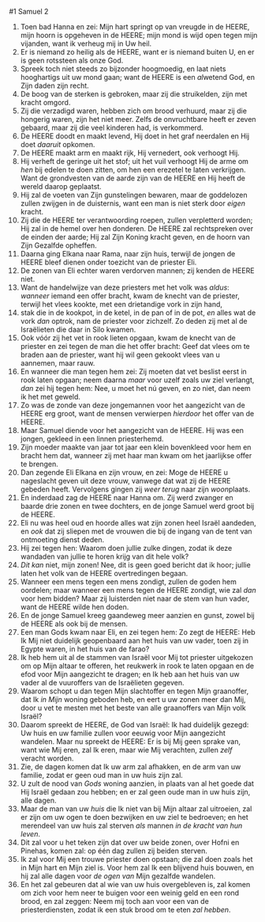 #1 Samuel 2
1. Toen bad Hanna en zei: Mijn hart springt op van vreugde in de HEERE, mijn hoorn is opgeheven in de HEERE; mijn mond is wijd open tegen mijn vijanden, want ik verheug mij in Uw heil. 
2. Er is niemand zo heilig als de HEERE, want er is niemand buiten U, en er is geen rotssteen als onze God. 
3. Spreek toch niet steeds zo bijzonder hoogmoedig, en laat niets hooghartigs uit uw mond gaan; want de HEERE is een *al*wetend God, en Zijn daden zijn recht. 
4. De boog van de sterken is gebroken, maar zij die struikelden, zijn met kracht omgord. 
5. Zij die verzadigd waren, hebben zich om brood verhuurd, maar zij die hongerig waren, zijn het niet meer. Zelfs de onvruchtbare heeft er zeven gebaard, maar zij die veel kinderen had, is verkommerd. 
6. De HEERE doodt en maakt levend, Hij doet in het graf neerdalen en Hij doet *daaruit* opkomen. 
7. De HEERE maakt arm en maakt rijk, Hij vernedert, ook verhoogt Hij. 
8. Hij verheft de geringe uit het stof; uit het vuil verhoogt Hij de arme om *hen* bij edelen te doen zitten, om hen een erezetel te laten verkrijgen. Want de grondvesten van de aarde zijn van de HEERE en Hij heeft de wereld daarop geplaatst. 
9. Hij zal de voeten van Zijn gunstelingen bewaren, maar de goddelozen zullen zwijgen in de duisternis, want een man is niet sterk door *eigen* kracht. 
10. Zij die de HEERE ter verantwoording roepen, zullen verpletterd worden; Hij zal in de hemel over hen donderen. De HEERE zal rechtspreken over de einden der aarde; Hij zal Zijn Koning kracht geven, en de hoorn van Zijn Gezalfde opheffen.
11. Daarna ging Elkana naar Rama, naar zijn huis, terwijl de jongen de HEERE bleef dienen onder toezicht van de priester Eli.
12. De zonen van Eli echter waren verdorven mannen; zij kenden de HEERE niet.
13. Want de handelwijze van deze priesters met het volk was *aldus*: *wanneer* iemand een offer bracht, kwam de knecht van de priester, terwijl het vlees kookte, met een drietandige vork in zijn hand,
14. stak die in de kookpot, in de ketel, in de pan of in de pot, *en* alles wat de vork *dan* optrok, nam de priester voor zichzelf. Zo deden zij met al de Israëlieten die daar in Silo kwamen.
15. Ook vóór zij het vet in rook lieten opgaan, kwam de knecht van de priester en zei tegen de man die het offer bracht: Geef dat vlees om te braden aan de priester, want hij wil geen gekookt vlees van u aannemen, maar rauw.
16. En wanneer die man tegen hem zei: Zij moeten dat vet beslist eerst in rook laten opgaan; neem daarna *maar* voor uzelf zoals uw ziel verlangt, *dan* zei hij tegen hem: Nee, u moet het nú geven, en zo niet, dan neem ik het met geweld.
17. Zo was de zonde van deze jongemannen voor het aangezicht van de HEERE erg groot, want de mensen verwierpen *hierdoor* het offer van de HEERE.
18. Maar Samuel diende voor het aangezicht van de HEERE. Hij was een jongen, gekleed in een linnen priesterhemd.
19. Zijn moeder maakte van jaar tot jaar een klein bovenkleed voor hem en bracht hem dat, wanneer zij met haar man kwam om het jaarlijkse offer te brengen.
20. Dan zegende Eli Elkana en zijn vrouw, en zei: Moge de HEERE u nageslacht geven uit deze vrouw, vanwege dat wat zij de HEERE gebeden heeft. Vervolgens gingen zij *weer terug* naar zijn *woon*plaats.
21. En inderdaad zag de HEERE naar Hanna om. Zij werd zwanger en baarde drie zonen en twee dochters, en de jonge Samuel werd groot bij de HEERE.
22. Eli nu was heel oud en hoorde alles wat zijn zonen heel Israël aandeden, en *ook* dat zij sliepen met de vrouwen die bij de ingang van de tent van ontmoeting dienst deden.
23. Hij zei tegen hen: Waarom doen jullie zulke dingen, zodat ik deze wandaden van jullie te horen krijg van dit hele volk?
24. *Dit kan* niet, mijn zonen! Nee, dit is geen goed bericht dat ik hoor; jullie laten het volk van de HEERE overtredingen begaan.
25. Wanneer een mens tegen een mens zondigt, zullen de goden hem oordelen; maar wanneer een mens tegen de HEERE zondigt, wie zal *dan* voor hem bidden? Maar zij luisterden niet naar de stem van hun vader, want de HEERE wilde hen doden.
26. En de jonge Samuel kreeg gaandeweg meer aanzien en gunst, zowel bij de HEERE als ook bij de mensen.
27. Een man Gods kwam naar Eli, en zei tegen hem: Zo zegt de HEERE: Heb Ik Mij niet duidelijk geopenbaard aan het huis van uw vader, toen zij in Egypte waren, in het huis van de farao?
28. Ik heb hem uit al de stammen van Israël voor Mij tot priester uitgekozen om op Mijn altaar te offeren, het reukwerk in rook te laten opgaan en de efod voor Mijn aangezicht te dragen; en Ik heb aan het huis van uw vader al de vuuroffers van de Israëlieten gegeven.
29. Waarom schopt u dan tegen Mijn slachtoffer en tegen Mijn graanoffer, dat Ik *in Mijn* woning geboden heb, en eert u uw zonen meer dan Mij, door u vet te mesten met het beste van alle graanoffers van Mijn volk Israël?
30. Daarom spreekt de HEERE, de God van Israël: Ik had duidelijk gezegd: Uw huis en uw familie zullen voor eeuwig voor Mijn aangezicht wandelen. Maar nu spreekt de HEERE: Er is bij Mij geen sprake van, want wie Mij eren, zal Ik eren, maar wie Mij verachten, zullen *zelf* veracht worden.
31. Zie, de dagen komen dat Ik uw arm zal afhakken, en de arm van uw familie, zodat er geen oud man in uw huis zijn zal.
32. U zult de nood van *Gods* woning aanzien, in plaats van al het goede dat Hij Israël gedaan zou hebben; en er zal geen oude man in uw huis zijn, alle dagen.
33. Maar de man van uw *huis* die Ik niet van bij Mijn altaar zal uitroeien, zal er zijn om uw ogen te doen bezwijken en uw ziel te bedroeven; en het merendeel van uw huis zal sterven *als* mannen *in de kracht van hun leven*.
34. Dit zal voor u het teken zijn dat over uw beide zonen, over Hofni en Pinehas, komen zal: op één dag zullen zij beiden sterven.
35. Ik zal voor Mij een trouwe priester doen opstaan; die zal doen zoals het in Mijn hart en Mijn ziel is. Voor hem zal Ik een blijvend huis bouwen, en hij zal alle dagen voor *de ogen van* Mijn gezalfde wandelen.
36. En het zal gebeuren dat al wie van uw huis overgebleven is, zal komen om zich voor hem neer te buigen voor een weinig geld en een rond brood, en zal zeggen: Neem mij toch aan voor een van de priesterdiensten, zodat ik een stuk brood om te eten *zal hebben*.
